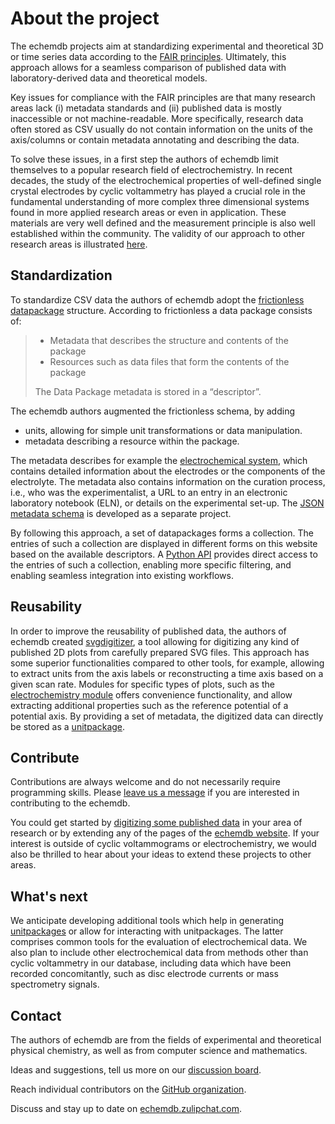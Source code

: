 # About the project

The echemdb projects aim at standardizing experimental and theoretical 3D or time series data
according to the [FAIR principles](https://www.go-fair.org/fair-principles/).
Ultimately, this approach allows for a seamless comparison of published data
with laboratory-derived data and theoretical models.

Key issues for compliance with the FAIR principles are that many research areas lack
(i) metadata standards and (ii) published data is mostly inaccessible or
not machine-readable. More specifically, research data often stored as CSV
usually do not contain information on the units of the axis/columns or contain metadata annotating
and describing the data.

To solve these issues, in a first step the authors of echemdb limit themselves to a popular research
field of electrochemistry. In recent decades, the study
of the electrochemical properties of well-defined single crystal electrodes by
cyclic voltammetry has played a crucial role in the fundamental understanding of more
complex three dimensional systems found in more applied research areas or even in application.
These materials are very well defined and the measurement principle is also well established
within the community. The validity of our approach to other research areas
is illustrated [here](https://echemdb.github.io/rawtofigure/intro.html).

## Standardization

To standardize CSV data the authors of echemdb adopt
the [frictionless datapackage](https://specs.frictionlessdata.io/data-package/#introduction)
structure.
According to frictionless a data package consists of:

> * Metadata that describes the structure and contents of the package
> * Resources such as data files that form the contents of the package
>
> The Data Package metadata is stored in a “descriptor”.

The echemdb authors augmented the frictionless schema, by adding

* units, allowing for simple unit transformations or data manipulation.
* metadata describing a resource within the package.

The metadata describes for example the [electrochemical system](https://github.com/echemdb/metadata-schema/blob/main/examples/objects/system.yaml),
which contains detailed information about the electrodes
or the components of the electrolyte. The metadata also contains information
on the curation process, i.e., who was the experimentalist,
a URL to an entry in an electronic laboratory notebook (ELN), or details on the experimental set-up.
The [JSON metadata schema](https://github.com/echemdb/metadata-schema) is developed
as a separate project.

By following this approach, a set of datapackages forms a collection.
The entries of such a collection are displayed in different forms on this
website based on the available descriptors.
A [Python API](https://echemdb.github.io/unitpackage/) provides direct access
to the entries of such a collection, enabling more specific filtering,
and enabling seamless integration into existing workflows.

## Reusability

In order to improve the reusability of published data, the authors of echemdb created
[svgdigitizer](https://echemdb.github.io/svgdigitizer/), a tool allowing for
digitizing any kind of published 2D plots from carefully prepared SVG files.
This approach has some superior functionalities compared to other tools, for example,
allowing to extract units from the axis labels or reconstructing a time axis based on a given scan rate.
Modules for specific types of plots, such as the [electrochemistry module](https://echemdb.github.io/svgdigitizer/workflow.html)
offers convenience functionality, and allow extracting additional properties such as the reference potential of a potential axis.
By providing a set of metadata, the digitized data can directly be stored as a [unitpackage](https://echemdb.github.io/unitpackage/).

## Contribute

Contributions are always welcome and do not necessarily require programming skills.
Please [leave us a message](https://github.com/orgs/echemdb/discussions)
if you are interested in contributing to the echemdb.

You could get started by [digitizing some published data](https://echemdb.github.io/svgdigitizer/workflow.html)
in your area of research or by extending any of the pages of the [echemdb website](https://echemdb.github.io/website/).
If your interest is outside of cyclic voltammograms or electrochemistry,
we would also be thrilled to hear about your ideas to extend these projects to other areas.

## What's next

We anticipate developing additional tools which help in generating [unitpackages](https://echemdb.github.io/unitpackage/)
or allow for interacting with unitpackages.
The latter comprises common tools for the evaluation of electrochemical data.
We also plan to include other electrochemical data from methods other than cyclic voltammetry in our database,
including data which have been recorded concomitantly, such as disc electrode currents
or mass spectrometry signals.

## Contact

The authors of echemdb are from the fields of experimental and theoretical physical chemistry,
as well as from computer science and mathematics.

Ideas and suggestions, tell us more on our [discussion board](https://github.com/orgs/echemdb/discussions).

Reach individual contributors on the [GitHub organization](https://github.com/echemdb).

Discuss and stay up to date on [echemdb.zulipchat.com](https://echemdb.zulipchat.com).
